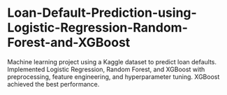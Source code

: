 # Loan-Default-Prediction-using-Logistic-Regression-Random-Forest-and-XGBoost
Machine learning project using a Kaggle dataset to predict loan defaults. Implemented Logistic Regression, Random Forest, and XGBoost with preprocessing, feature engineering, and hyperparameter tuning. XGBoost achieved the best performance.
